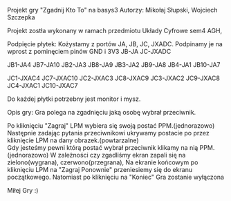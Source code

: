 Projekt gry "Zgadnij Kto To" na basys3
Autorzy: Mikołaj Słupski, Wojciech Szczepka  

Projekt zostła wykonany w ramach przedmiotu Układy Cyfrowe sem4 AGH,

Podpięcie płytek:
Kożystamy z portów JA, JB, JC, JXADC.
Podpinamy je na wprost z pominęciem pinów GND i 3V3
JB-JA
JC-JXADC

JB1-JA4     JB7-JA10 
JB2-JA3     JB8-JA9
JB3-JA2     JB9-JA8
JB4-JA1     JB10-JA7

JC1-JXAC4     JC7-JXAC10 
JC2-JXAC3     JC8-JXAC9
JC3-JXAC2     JC9-JXAC8
JC4-JXAC1     JC10-JXAC7

Do każdej płytki potrzebny jest monitor i mysz.  


Opis gry:
Gra polega na zgadnięciu jaką osobę wybrał przeciwnik.

Po kliknięciu "Zagraj" LPM wybiera się swoją postać PPM.(jednorazowo)
Następnie zadając pytania przeciwnikowi ukrywamy postacie po przez kliknięcie LPM na dany obrazek.(powtarzalne)  
Gdy jesteśmy pewni którą postać wybrał przeciwnik klikamy na nią PPM.(jednorazowo)
W zależności czy zgadliśmy ekran zapali się na zielono(wygrana), czerwono(przegrana),
Na ekranie końcowym po kliknięciu LPM na "Zagraj Ponownie" przeniesiemy się do ekranu początkowego.
Natomiast po kliknięciu na "Koniec" Gra zostanie wyłączona

Miłej Gry :)



